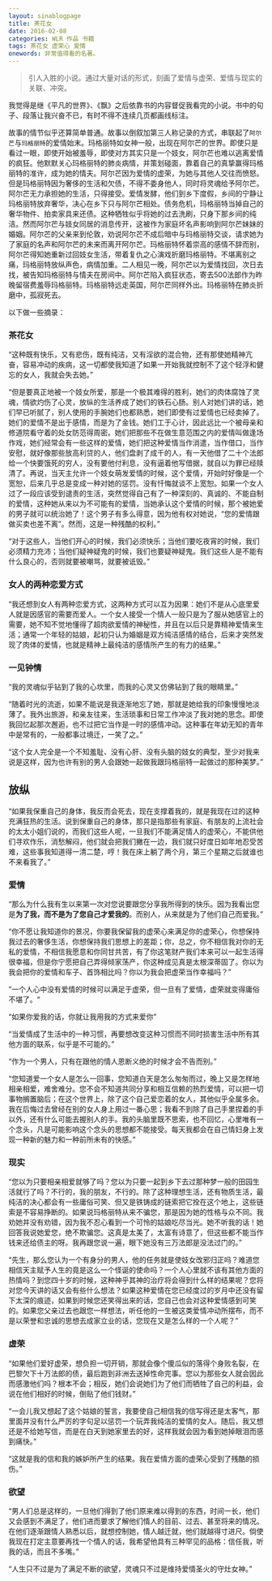 ```yaml
---
layout: sinablogpage
title: 茶花女
date: 2016-02-08
categories: WLR 作品 书籍
tags: 茶花女 虚荣心 爱情
onewords: 非常值得看的名著。
---
```

> 引人入胜的小说。通过大量对话的形式，刻画了爱情与虚荣、爱情与现实的关联、冲突。

我觉得是继《平凡的世界》、《飘》之后依靠书的内容督促我看完的小说。书中的句子、段落让我兴奋不已，有时不得不连续几页都画线标注。

故事的情节似乎还算简单普通。故事以倒叙加第三人称记录的方式，串联起了`阿尔芒`与`玛格丽特`的爱情始末。玛格丽特如女神一般，出现在阿尔芒的世界。即使只是看过一眼，即使开始被羞辱，即使对方其实只是一个妓女，阿尔芒也难以逃离爱情的疯狂。他默默关心玛格丽特的肺炎病情，并策划碰面，靠着自己的真挚赢得玛格丽特的准许，成为她的情夫。阿尔芒因为爱情的虚荣，为她与其他人交往而愤怒。但是玛格丽特因为奢侈的生活和欠债，不得不委身他人，同时将灵魂给予阿尔芒。阿尔芒无力承担她的生活，只得接受。爱情发酵，他们到乡下度假，乡间的宁静让玛格丽特放弃奢华，决心在乡下只与阿尔芒相处。债务危机，玛格丽特当掉自己的奢华物件、拍卖家具来还债。这种牺牲似乎将她的过去洗刷，只身下那乡间的纯洁。然而阿尔芒与妓女同居的消息传开，这被作为家庭坏名声影响到阿尔芒妹妹的婚姻。阿尔芒的父亲来到伦敦，劝说阿尔芒不成后暗中与玛格丽特交谈，请求她为了家庭的名声和阿尔芒的未来而离开阿尔芒。玛格丽特怀着崇高的感情不辞而别，阿尔芒得知她重新过回妓女生活，带着复仇之心演戏折磨玛格丽特。不堪离别之痛，玛格丽特放纵声色，病情加重。二人相见一晚，阿尔芒以为爱情找回，次日去找，被告知玛格丽特与情夫在房间中。阿尔芒陷入疯狂状态，寄去500法郎作为昨晚留宿费羞辱玛格丽特。玛格丽特远走英国，阿尔芒同样外出。玛格丽特在肺炎折磨中，孤寂死去。

以下做一些摘录：

### 茶花女

“这种既有快乐，又有悲伤，既有纯洁，又有淫欲的混合物，还有那使她精神亢奋，容易冲动的疾病，这一切都使我知道了如果一开始我就控制不了这个轻浮和健忘的女人，我就会失去她。”

“但是要真正地被一个妓女所爱，那是一个极其难得的胜利，她们的肉体腐蚀了灵魂，情欲灼伤了心灵，放纵的生活养成了她们的铁石心肠。别人对她们讲的话，她们早已听腻了，别人使用的手腕她们也都熟悉，她们即使有过爱情也已经卖掉了。她们的爱情不是出于感情，而是为了金钱。她们工于心计，因此远比一个被母亲和修道院看守着的处女防范得周密。她们把那些不在做生意范围之内的爱情叫做逢场作戏，她们经常会有一些这样的爱情，她们把这种爱情当作消遣，当作借口，当作安慰，就好像那些放高利贷的人，他们盘剥了成千的人，有一天他借了二十个法郎给一个快要饿死的穷人，没有要他付利息，没有逼着他写借据，就自以为罪已经赎清了。再说，当天主允许一个妓女萌发爱情的时候，这个爱情，开始时好像是一个宽恕，后来几乎总是变成一种对她的惩罚。没有忏悔就谈不上宽恕。如果一个女人过了一段应该受到谴责的生活，突然觉得自己有了一种深刻的、真诚的、不能自制的爱情，这种她从来以为不可能有的爱情，当她承认这个爱情的时候，那个被她爱的男子就可以统治她了！这个男子有多么得意，因为他有权对她说，“您的爱情跟做买卖也差不离”。然而，这是一种残酷的权利。”

“对于这些人，当他们开心的时候，我们必须快乐；当他们要吃夜宵的时候，我们必须精力充沛；当他们疑神疑鬼的时候，我们也要疑神疑鬼。我们这些人是不能有什么良心的，否则就要被嘲骂，就要被诋毁。”

### 女人的两种恋爱方式

“我还想到女人有两种恋爱方式，这两种方式可以互为因果：她们不是从心底里爱人就是因感官的需要而爱人。一个女人接受一个情人一般只是为了服从她感官上的需要，她不知不觉地懂得了超肉欲爱情的神秘性，并且在以后只是靠精神爱情来生活；通常一个年轻的姑娘，起初只认为婚姻是双方纯洁感情的结合，后来才突然发现了肉体的爱情，也就是精神上最纯洁的感情所产生的有力的结果。”

### 一见钟情

“我的灵魂似乎钻到了我的心坎里，而我的心灵又仿佛钻到了我的眼睛里。”

“随着时光的流逝，如果不能说是我逐渐地忘了她，那就是她给我的印象慢慢地淡薄了。我外出旅游，和亲友往来，生活琐事和日常工作冲淡了我对她的思念。即使我回忆起那次邂逅，也不过把它当作是一时的感情冲动。这种事在年幼无知的青年中是常有的，一般都事过境迁，一笑了之。”

“这个女人完全是一个不知羞耻、没有心肝、没有头脑的妓女的典型，至少对我来说是这样，因为也许有别的男人会跟她一起做我跟玛格丽特一起做过的那种美梦。”


## 放纵

“如果我保重自己的身体，我反而会死去，现在支撑着我的，就是我现在过的这种充满狂热的生活。说到保重自己的身体，那只是指那些有家庭、有朋友的上流社会的太太小姐们说的，而我们这些人呢，一旦我们不能满足情人的虚荣心，不能供他们寻欢作乐，消愁解闷，他们就会把我们撇在一边，我们就只好度日如年地忍受苦难，这些事我知道得一清二楚，哼！我在床上躺了两个月，第三个星期之后就谁也不来看我了。”

### 爱情

“那么为什么我有生以来第一次对您说要跟您分享我所得到的快乐。因为我看出您是**为了我，而不是为了您自己才爱我的**。而别人，从来就是为了他们自己而爱我。”

“你不愿让我知道你的景况，你要我保留我的虚荣心来满足你的虚荣心，你想保持我过去的奢侈生活，你想保持我们思想上的差距；你，总之，你不相信我对你的无私的爱情，不相信我愿意和你同甘共苦，有了你这笔财产我们本来可以一起生活得很幸福，但是你宁愿把自己弄得倾家荡产，你这种成见真是太根深蒂固了。你以为我会把你的爱情和车子、首饰相比吗？你以为我会把虚荣当作幸福吗？”

”一个人心中没有爱情的时候可以满足于虚荣，但一旦有了爱情，虚荣就变得庸俗不堪了。“

“如果你爱我的话，你就让我用我的方式来爱你”

“当爱情成了生活中的一种习惯，再要想改变这种习惯而不同时损害生活中所有其他方面的联系，似乎是不可能的。”

“作为一个男人，只有在跟他的情人恩断义绝的时候才会不告而别。”

“您知道爱一个女人是怎么一回事，您知道白天是怎么匆匆而过，晚上又是怎样地相亲相爱，难舍难分。您不会不知道共同分享和相互信赖的热烈爱情，可以把一切事物搁置脑后；在这个世界上，除了这个自己爱恋着的女人，其他似乎全属多余。我在后悔过去曾经在别的女人身上用过一番心思；我看不到除了自己手里捏着的手以外，还有什么可能去握别人的手。我的头脑里既不思索，也不回忆，心里唯有一个念头，凡是可能影响这个念头的思想都不能接受。每天我都会在自己情妇身上发现一种新的魅力和一种前所未有的快感。”

### 现实

“您以为只要相亲相爱就够了吗？您以为只要一起到乡下去过那种梦一般的田园生活就行了吗？不行的，我的朋友，不行的。除了这种理想生活，还有物质生活，最纯洁的决心都会有一些庸俗可笑、但又是铁铸成的链索把它拴在这个地上，这些链索是不容易挣断的。如果说玛格丽特从来不骗您，那是因为她的性格与众不同。我劝她并没有劝错，因为我不忍心看到一个可怜的姑娘吃尽当光。她不听我的话！她回答我说她爱您，绝不欺骗您。这真是太美了，太富有诗意了，但这些都不能当作钱来还给债主的呀。我再跟您说一遍，眼下她没有三万法郎是没法过门的。”

“先生，那么您认为一个有身分的男人，他的任务就是使妓女改邪归正吗？难道您相信天主赋予人生的竟是这么一个怪诞的使命吗？一个人心里就不该有其他方面的热情吗？到您四十岁的时候，这种神乎其神的治疗将会得到什么样的结果呢？您将对您今天讲的话又会有些什么想法？如果这种爱情在您已经度过的岁月中还没有留下太深的痕迹，如果到时候您还笑得出来的话，您自己也会对这种爱情感到可笑的。如果您父亲过去也跟您一样想法，听任他的一生被这类爱情冲动所摆布，而不是以荣誉和忠诚的思想去成家立业的话，您现在又是怎么样的一个人呢？”

### 虚荣

“如果他们爱好虚荣，想负担一切开销，那就会像个傻瓜似的落得个身败名裂，在巴黎欠下十万法郎的债，最后跑到非洲去送掉性命完事。您以为那些女人就会因此而感激他们吗？根本不会；相反，她们会说她们为了他们而牺牲了自己的利益，会说在他们相好的时候，倒贴了他们钱财。”

“一会儿我又想起了这个姑娘的誓言，我要使自己相信我的信写得还是太客气，那里面并没有什么严厉的字句足以惩罚一个玩弄我纯洁的爱情的女人。随后，我又想还是不给她写信，而是在白天到她家里去的好，这样我就会因为看到她掉眼泪而感到痛快。”

“这就是我的信和我的嫉妒所产生的结果。我在爱情方面的虚荣心受到了残酷的损伤。”

### 欲望

“男人们总是这样的，一旦他们得到了他们原来难以得到的东西，时间一长，他们又会感到不满足了，他们进而要求了解他们情人的目前、过去、甚至将来的情况。在他们逐渐跟情人熟悉以后，就想控制她，情人越迁就，他们就越得寸进尺。倘使我现在打定主意要再找一个情人的话，我希望他具有三种罕见的品格：信任我，听我的话，而且不多嘴。”

“人生只不过是为了满足不断的欲望，灵魂只不过是维持爱情圣火的守灶女神。”



